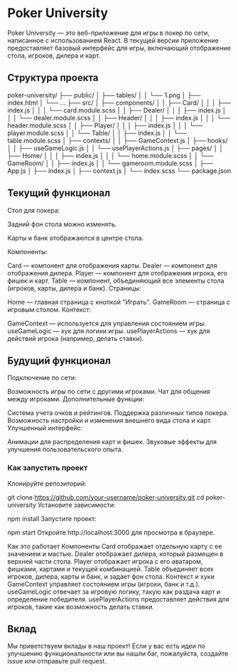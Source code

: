 # Poker University
Poker University — это веб-приложение для игры в покер по сети, написанное с использованием React. В текущей версии приложение предоставляет базовый интерфейс для игры, включающий отображение стола, игроков, дилера и карт.

## Структура проекта

poker-university/
├── public/
│   ├── tables/
│   │   └── 1.png
│   ├── index.html
│   └── ...
├── src/
│   ├── components/
│   │   ├── Card/
│   │   │   ├── index.js
│   │   │   └── card.module.scss
│   │   ├── Dealer/
│   │   │   ├── index.js
│   │   │   └── dealer.module.scss
│   │   ├── Header/
│   │   │   ├── index.js
│   │   │   └── header.module.scss
│   │   ├── Player/
│   │   │   ├── index.js
│   │   │   └── player.module.scss
│   │   └── Table/
│   │       ├── index.js
│   │       └── table.module.scss
│   ├── contexts/
│   │   ├── GameContext.js
│   ├── hooks/
│   │   ├── useGameLogic.js
│   │   └── usePlayerActions.js
│   ├── pages/
│   │   ├── Home/
│   │   │   ├── index.js
│   │   │   └── home.module.scss
│   │   └── GameRoom/
│   │       ├── index.js
│   │       └── gameroom.module.scss
│   ├── App.js
│   ├── index.js
│   ├── context.js
│   └── index.scss
└── package.json

## Текущий функционал
Стол для покера:

Задний фон стола можно изменять.
<!-- Игроки расположены вокруг стола в зависимости от их количества. -->
Карты и банк отображаются в центре стола.
<!-- Дилер всегда отображается сверху стола. -->
Компоненты:

Card — компонент для отображения карты.
Dealer — компонент для отображения дилера.
Player — компонент для отображения игрока, его фишек и карт.
Table — компонент, объединяющий все элементы стола (игроков, карты, дилера и банк).
Страницы:

Home — главная страница с кнопкой "Играть".
GameRoom — страница с игровым столом.
Контекст:

GameContext — используется для управления состоянием игры.
useGameLogic — хук для логики игры.
usePlayerActions — хук для действий игрока (например, делать ставки).


## Будущий функционал
Подключение по сети:

Возможность игры по сети с другими игроками.
Чат для общения между игроками.
Дополнительные функции:

Система учета очков и рейтингов.
Поддержка различных типов покера.
Возможность настройки и изменения внешнего вида стола и карт.
Улучшенный интерфейс:

Анимации для распределения карт и фишек.
Звуковые эффекты для улучшения пользовательского опыта.

### Как запустить проект
Клонируйте репозиторий:

git clone https://github.com/your-username/poker-university.git
cd poker-university
Установите зависимости:

npm install
Запустите проект:

npm start
Откройте http://localhost:3000 для просмотра в браузере.

Как это работает
Компоненты
Card отображает отдельную карту с ее значением и мастью.
Dealer отображает дилера, который размещен в верхней части стола.
Player отображает игрока с его аватаром, фишками, картами и текущей комбинацией.
Table объединяет всех игроков, дилера, карты и банк, и задает фон стола.
Контекст и хуки
GameContext управляет состоянием игры (игроки, банк и т.д.).
useGameLogic отвечает за игровую логику, такую как раздача карт и определение победителя.
usePlayerActions предоставляет действия для игроков, такие как возможность делать ставки.

## Вклад
Мы приветствуем вклады в наш проект! Если у вас есть идеи по улучшению функциональности или вы нашли баг, пожалуйста, создайте issue или отправьте pull request.
